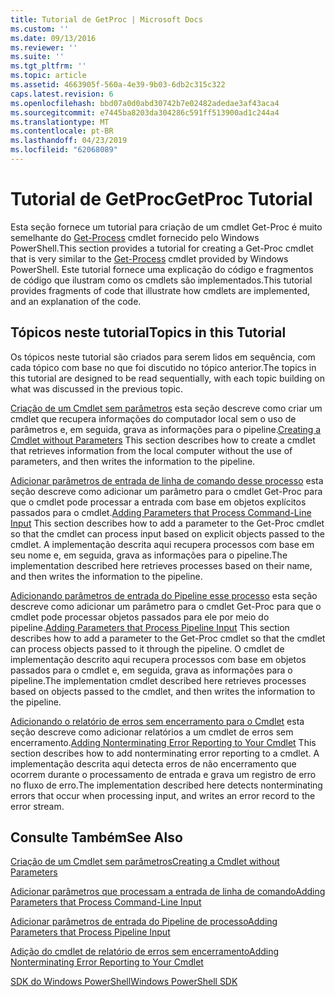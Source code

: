 ```yaml
---
title: Tutorial de GetProc | Microsoft Docs
ms.custom: ''
ms.date: 09/13/2016
ms.reviewer: ''
ms.suite: ''
ms.tgt_pltfrm: ''
ms.topic: article
ms.assetid: 4663905f-560a-4e39-9b03-6db2c315c322
caps.latest.revision: 6
ms.openlocfilehash: bbd07a0d0abd30742b7e02482adedae3af43aca4
ms.sourcegitcommit: e7445ba8203da304286c591ff513900ad1c244a4
ms.translationtype: MT
ms.contentlocale: pt-BR
ms.lasthandoff: 04/23/2019
ms.locfileid: "62068089"
---
```

# <a name="getproc-tutorial"></a><span data-ttu-id="cef0d-102">Tutorial de GetProc</span><span class="sxs-lookup"><span data-stu-id="cef0d-102">GetProc Tutorial</span></span>

<span data-ttu-id="cef0d-103">Esta seção fornece um tutorial para criação de um cmdlet Get-Proc é muito semelhante do [Get-Process](/powershell/module/Microsoft.PowerShell.Management/Get-Process) cmdlet fornecido pelo Windows PowerShell.</span><span class="sxs-lookup"><span data-stu-id="cef0d-103">This section provides a tutorial for creating a Get-Proc cmdlet that is very similar to the [Get-Process](/powershell/module/Microsoft.PowerShell.Management/Get-Process) cmdlet provided by Windows PowerShell.</span></span> <span data-ttu-id="cef0d-104">Este tutorial fornece uma explicação do código e fragmentos de código que ilustram como os cmdlets são implementados.</span><span class="sxs-lookup"><span data-stu-id="cef0d-104">This tutorial provides fragments of code that illustrate how cmdlets are implemented, and an explanation of the code.</span></span>

## <a name="topics-in-this-tutorial"></a><span data-ttu-id="cef0d-105">Tópicos neste tutorial</span><span class="sxs-lookup"><span data-stu-id="cef0d-105">Topics in this Tutorial</span></span>

<span data-ttu-id="cef0d-106">Os tópicos neste tutorial são criados para serem lidos em sequência, com cada tópico com base no que foi discutido no tópico anterior.</span><span class="sxs-lookup"><span data-stu-id="cef0d-106">The topics in this tutorial are designed to be read sequentially, with each topic building on what was discussed in the previous topic.</span></span>

<span data-ttu-id="cef0d-107">[Criação de um Cmdlet sem parâmetros](./creating-a-cmdlet-without-parameters.md) esta seção descreve como criar um cmdlet que recupera informações do computador local sem o uso de parâmetros e, em seguida, grava as informações para o pipeline.</span><span class="sxs-lookup"><span data-stu-id="cef0d-107">[Creating a Cmdlet without Parameters](./creating-a-cmdlet-without-parameters.md) This section describes how to create a cmdlet that retrieves information from the local computer without the use of parameters, and then writes the information to the pipeline.</span></span>

<span data-ttu-id="cef0d-108">[Adicionar parâmetros de entrada de linha de comando desse processo](./adding-parameters-that-process-command-line-input.md) esta seção descreve como adicionar um parâmetro para o cmdlet Get-Proc para que o cmdlet pode processar a entrada com base em objetos explícitos passados para o cmdlet.</span><span class="sxs-lookup"><span data-stu-id="cef0d-108">[Adding Parameters that Process Command-Line Input](./adding-parameters-that-process-command-line-input.md) This section describes how to add a parameter to the Get-Proc cmdlet so that the cmdlet can process input based on explicit objects passed to the cmdlet.</span></span> <span data-ttu-id="cef0d-109">A implementação descrita aqui recupera processos com base em seu nome e, em seguida, grava as informações para o pipeline.</span><span class="sxs-lookup"><span data-stu-id="cef0d-109">The implementation described here retrieves processes based on their name, and then writes the information to the pipeline.</span></span>

<span data-ttu-id="cef0d-110">[Adicionando parâmetros de entrada do Pipeline esse processo](./adding-parameters-that-process-pipeline-input.md) esta seção descreve como adicionar um parâmetro para o cmdlet Get-Proc para que o cmdlet pode processar objetos passados para ele por meio do pipeline.</span><span class="sxs-lookup"><span data-stu-id="cef0d-110">[Adding Parameters that Process Pipeline Input](./adding-parameters-that-process-pipeline-input.md) This section describes how to add a parameter to the Get-Proc cmdlet so that the cmdlet can process objects passed to it through the pipeline.</span></span> <span data-ttu-id="cef0d-111">O cmdlet de implementação descrito aqui recupera processos com base em objetos passados para o cmdlet e, em seguida, grava as informações para o pipeline.</span><span class="sxs-lookup"><span data-stu-id="cef0d-111">The implementation cmdlet described here retrieves processes based on objects passed to the cmdlet, and then writes the information to the pipeline.</span></span>

<span data-ttu-id="cef0d-112">[Adicionando o relatório de erros sem encerramento para o Cmdlet](./adding-non-terminating-error-reporting-to-your-cmdlet.md) esta seção descreve como adicionar relatórios a um cmdlet de erros sem encerramento.</span><span class="sxs-lookup"><span data-stu-id="cef0d-112">[Adding Nonterminating Error Reporting to Your Cmdlet](./adding-non-terminating-error-reporting-to-your-cmdlet.md) This section describes how to add nonterminating error reporting to a cmdlet.</span></span> <span data-ttu-id="cef0d-113">A implementação descrita aqui detecta erros de não encerramento que ocorrem durante o processamento de entrada e grava um registro de erro no fluxo de erro.</span><span class="sxs-lookup"><span data-stu-id="cef0d-113">The implementation described here detects nonterminating errors that occur when processing input, and writes an error record to the error stream.</span></span>

## <a name="see-also"></a><span data-ttu-id="cef0d-114">Consulte Também</span><span class="sxs-lookup"><span data-stu-id="cef0d-114">See Also</span></span>

[<span data-ttu-id="cef0d-115">Criação de um Cmdlet sem parâmetros</span><span class="sxs-lookup"><span data-stu-id="cef0d-115">Creating a Cmdlet without Parameters</span></span>](./creating-a-cmdlet-without-parameters.md)

[<span data-ttu-id="cef0d-116">Adicionar parâmetros que processam a entrada de linha de comando</span><span class="sxs-lookup"><span data-stu-id="cef0d-116">Adding Parameters that Process Command-Line Input</span></span>](./adding-parameters-that-process-command-line-input.md)

[<span data-ttu-id="cef0d-117">Adicionar parâmetros de entrada do Pipeline de processo</span><span class="sxs-lookup"><span data-stu-id="cef0d-117">Adding Parameters that Process Pipeline Input</span></span>](./adding-parameters-that-process-pipeline-input.md)

[<span data-ttu-id="cef0d-118">Adição do cmdlet de relatório de erros sem encerramento</span><span class="sxs-lookup"><span data-stu-id="cef0d-118">Adding Nonterminating Error Reporting to Your Cmdlet</span></span>](./adding-non-terminating-error-reporting-to-your-cmdlet.md)

[<span data-ttu-id="cef0d-119">SDK do Windows PowerShell</span><span class="sxs-lookup"><span data-stu-id="cef0d-119">Windows PowerShell SDK</span></span>](../windows-powershell-reference.md)
